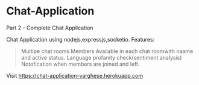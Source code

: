 # Chat-Application
Part 2 - Complete Chat Application

Chat Application using nodejs,expressjs,socketio.
Features: 
>Multipe chat rooms
>Members Available in each chat roomwith naame and active status.
>Language profanity check(sentiment analysis)
>Notofication when members are joined and left.

Visit https://chat-application-varghese.herokuapp.com
